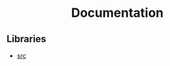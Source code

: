 <div align="center">
  
  # Documentation
  
</div>

## Libraries

- [src](https://github.com/lambda-foundation/python_repo_template/tree/main/docs/src)
